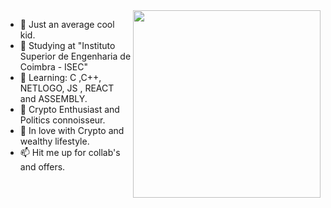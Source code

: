 <img src="https://camo.githubusercontent.com/1c599fd918f649ead173975ee0cb6ce72c47d2765e2813f608f7282a74407e26/68747470733a2f2f6d656469612e67697068792e636f6d2f6d656469612f38333648694a633770677a7938694e58436e2f67697068792e676966" width="300" align="right" >

- 👋 Just an average cool kid.
- 🔭 Studying at "Instituto Superior de Engenharia de Coimbra - ISEC" 
- 🌱 Learning: C ,C++, NETLOGO, JS , REACT and ASSEMBLY. 
- 👀 Crypto Enthusiast and Politics connoisseur.
- 💞️ In love with Crypto and wealthy lifestyle.
- 📫 Hit me up for collab's and offers.




